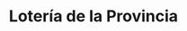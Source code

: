 ---
title: "Lotería de la Provincia"
url: /jose-leon-suarez/loteria-de-la-provincia-diagonal-55-gonzalez/
shop: Lotterie
---